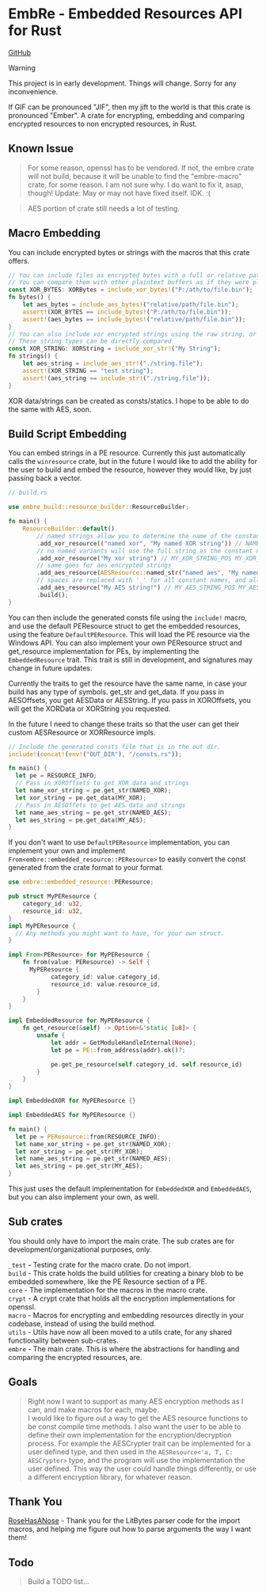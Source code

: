 # EmbRe - Embedded Resources API for Rust  
[GitHub](https://github.com/Nordgaren/embre)

> [!WARNING]
> This project is in early development. Things will change. Sorry for any inconvenience.

If GIF can be pronounced "JIF", then my jift to the world is that this crate is pronounced "Ember".
A crate for encrypting, embedding and comparing encrypted resources to non encrypted resources, in Rust.

## Known Issue
> For some reason, openssl has to be vendored. If not, the embre crate will not build, because it will be unable to find 
the "embre-macro" crate, for some reason. I am not sure why. I do want to fix it, asap, though! Update: May or may not have
fixed itself. IDK. :(

> AES portion of crate still needs a lot of testing.  

## Macro Embedding
You can include encrypted bytes or strings with the macros that this crate offers.

```rust
// You can include files as encrypted bytes with a full or relative path.  
// You can compare them with other plaintext buffers as if they were plaintext byte slices. 
const XOR_BYTES: XORBytes = include_xor_bytes!("P:/ath/to/file.bin");
fn bytes() {
    let aes_bytes = include_aes_bytes!("relative/path/file.bin");
    assert!(XOR_BYTES == include_bytes!("P:/ath/to/file.bin"));
    assert!(aes_bytes == include_bytes!("relative/path/file.bin"));
}
// You can also include xor encrypted strings using the raw string, or a path to the file.
// These string types can be directly compared
const XOR_STRING: XORString = include_xor_str!("My String");
fn strings() {
    let aes_string = include_aes_str!("./string.file");
    assert!(XOR_STRING == "test string");
    assert!(aes_string == include_str!("./string.file"));
}
```
XOR data/strings can be created as consts/statics. I hope to be able to do the same with AES, soon.

## Build Script Embedding
You can embed strings in a PE resource. Currently this just automatically calls the `winresource` crate, but in the future 
I would like to add the ability for the user to build and embed the resource, however they would like, by just passing back 
a vector.
```rust
// build.rs

use embre_build::resource_builder::ResourceBuilder;

fn main() {
    ResourceBuilder::default()
        // named strings allow you to determine the name of the constant for your strings
        .add_xor_resource(("named xor", "My named XOR string")) // NAMED_XOR_POS NAMED_XOR_KEY NAMED_XOR_LEN
        // no named variants will use the full string as the constant name
        .add_xor_resource("My xor string") // MY_XOR_STRING_POS MY_XOR_STRING_KEY MY_XOR_STRING_LEN
        // same goes for aes encrypted strings
        .add_aes_resource(AESResource::named_str("named aes", "My named AES string")) // NAMED_AES_POS NAMED_AES_KEY NAMED_AES_IV NAMED_AES_LEN
        // spaces are replaced with '_' for all constant names, and all symbols are removed.
        .add_aes_resource("My AES string!") // MY_AES_STRING_POS MY_AES_STRING_KEY MY_AES_STRING_IV MY_AES_STRING_LEN
        .build();
}
```
You can then include the generated consts file using the `include!` macro, and use the default PEResource struct to get 
the embedded resources, using the feature `DefaultPEResource`. This will load the PE resource via the Windows API. You 
can also implement your own PEResource struct and get_resource implementation for PEs, by implementing the `EmbeddedResource` 
trait. This trait is still in development, and signatures may change in future updates.

Currently the traits to get the resource have the same name, in case your build has any type of symbols. get_str and get_data.
If you pass in AESOffsets, you get AESData or AESString. If you pass in XOROffsets, you will get the XORData or XORString you
requested. 

In the future I need to change these traits so that the user can get their custom AESResource or XORResource impls.  

```rust
// Include the generated consts file that is in the out dir.  
include!(concat!(env!("OUT_DIR"), "/consts.rs"));

fn main() {
  let pe = RESOURCE_INFO;
  // Pass in XOROffsets to get XOR data and strings
  let name_xor_string = pe.get_str(NAMED_XOR);
  let xor_string = pe.get_data(MY_XOR);
  // Pass in AESOffets to get AES data and strings  
  let name_aes_string = pe.get_str(NAMED_AES);
  let aes_string = pe.get_data(MY_AES);
}
```
If you don't want to use `DefaultPEResource` implementation, you can implement your own and implement 
`From<embre::embedded_resource::PEResource>` to easily convert the const generated from the crate format to your format.  
```rust
use embre::embedded_resource::PEResource;

pub struct MyPEResource {
    category_id: u32,
    resource_id: u32,
}
impl MyPEResource { 
  // Any methods you might want to have, for your own struct.  
}

impl From<PEResource> for MyPEResource {
    fn from(value: PEResource) -> Self {
      MyPEResource {
            category_id: value.category_id,
            resource_id: value.resource_id,
        }
    }
}

impl EmbeddedResource for MyPEResource {
    fn get_resource(&self) -> Option<&'static [u8]> {
        unsafe {
            let addr = GetModuleHandleInternal(None);
            let pe = PE::from_address(addr).ok()?;

            pe.get_pe_resource(self.category_id, self.resource_id)
        }
    }
}

impl EmbeddedXOR for MyPEResource {}

impl EmbeddedAES for MyPEResource {}

fn main() {
  let pe = PEResource::from(RESOURCE_INFO);
  let name_xor_string = pe.get_str(NAMED_XOR);
  let xor_string = pe.get_str(MY_XOR);
  let name_aes_string = pe.get_str(NAMED_AES);
  let aes_string = pe.get_str(MY_AES);
}
```

This just uses the default implementation for `EmbeddedXOR` and `EmbeddedAES`, but you can also implement your own, as well.

## Sub crates  
You should only have to import the main crate. The sub crates are for development/organizational purposes, only.  

`_test` - Testing crate for the macro crate. Do not import.  
`build` - This crate holds the build utilities for creating a binary blob to be embedded somewhere, like the PE Resource 
section of a PE.  
`core`  - The implementation for the macros in the macro crate.  
`crypt` - A crypt crate that holds all the encryption implementations for openssl.   
`macro` - Macros for encrypting and embedding resources directly in your codebase, instead of using the build method.  
`utils` - Utils have now all been moved to a utils crate, for any shared functionality between sub-crates.  
`embre` - The main crate. This is where the abstractions for handling and comparing the encrypted resources, are.  

## Goals  
> Right now I want to support as many AES encryption methods as I can, and make macros for each, maybe.   
> I would like to figure out a way to get the AES resource functions to be const compile time methods. 
> I also want the user to be able to define their own implementation for the encryption/decryption process. For example 
  the AESCrypter trait can be implemented for a user defined type, and then used in the `AESResource<'a, T, C: AESCrypter>` 
  type, and the program will use the implementation the user defined. This way the user could handle things differently, 
  or use a different encryption library, for whatever reason.  

## Thank You
[RoseHasANose](https://github.com/largenumberhere) - Thank you for the LitBytes parser code for the import macros, and helping me figure out how to parse 
arguments the way I want them!  

## Todo
> Build a TODO list...  
